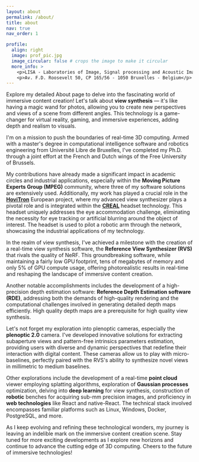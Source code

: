 ```yaml
---
layout: about
permalink: /about/
title: about
nav: true
nav_order: 1

profile:
  align: right
  image: prof_pic.jpg
  image_circular: false # crops the image to make it circular
  more_info: >
    <p>LISA - Laboratories of Image, Signal processing and Acoustic Image Research Unit</p>
    <p>Av. F.D. Roosevelt 50, CP 165/56 - 1050 Bruxelles - Belgium</p>
---
```


Explore my detailed About page to delve into the fascinating world of immersive content creation! Let's talk about **view synthesis** — it's like having a magic wand for photos, allowing you to create new perspectives and views of a scene from different angles. This technology is a game-changer for virtual reality, gaming, and immersive experiences, adding depth and realism to visuals.

I'm on a mission to push the boundaries of real-time 3D computing. Armed with a master's degree in computational intelligence software and robotics engineering from Université Libre de Bruxelles, I've completed my Ph.D. through a joint effort at the French and Dutch wings of the Free University of Brussels.

My contributions have already made a significant impact in academic circles and industrial applications, especially within the **Moving Picture Experts Group (MPEG)** community, where three of my software solutions are extensively used. Additionally, my work has played a crucial role in the [**HoviTron**](https://www.hovitron.eu/) European project, where my advanced view synthesizer plays a pivotal role and is integrated within the [**CREAL**](https://creal.com/) headset technology. This headset uniquely addresses the eye accommodation challenge, eliminating the necessity for eye tracking or artificial blurring around the object of interest. The headset is used to pilot a robotic arm through the network, showcasing the industrial applications of my technology.

In the realm of view synthesis, I've achieved a milestone with the creation of a real-time view synthesis software, the **Reference View Synthesizer (RVS)** that rivals the quality of NeRF. This groundbreaking software, while maintaining a fairly low GPU footprint, tens of megabytes of memory and only 5% of GPU compute usage, offering photorealistic results in real-time and reshaping the landscape of immersive content creation.

Another notable accomplishments includes the development of a high-precision depth estimation software: **Reference Depth Estimation software (RDE)**, addressing both the demands of high-quality rendering and the computational challenges involved in generating detailed depth maps efficiently. High quality depth maps are a prerequisite for high quality view synthesis.

Let's not forget my exploration into plenoptic cameras, especially the **plenoptic 2.0** camera. I've developed innovative solutions for extracting subaperture views and pattern-free intrinsics parameters estimation, providing users with diverse and dynamic perspectives that redefine their interaction with digital content. These cameras allow us to play with micro-baselines, perfectly paired with the RVS's ability to synthesize novel views in millimetric to medium baselines.

Other explorations include the development of a real-time **point cloud** viewer employing splatting algorithms, exploration of **Gaussian processes** optimization, delving into **deep learning** for view synthesis, construction of **robotic** benches for acquiring sub-mm precision images, and proficiency in **web technologies** like React and native-React. The technical stack involved encompasses familiar platforms such as Linux, Windows, Docker, PostgreSQL, and more.

As I keep evolving and refining these technological wonders, my journey is leaving an indelible mark on the immersive content creation scene. Stay tuned for more exciting developments as I explore new horizons and continue to advance the cutting edge of 3D computing. Cheers to the future of immersive technologies!
